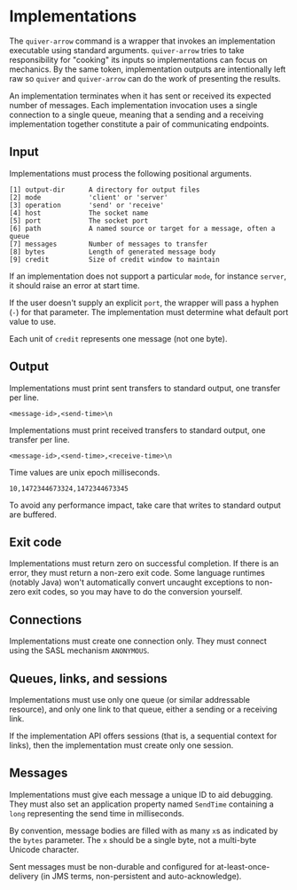 # Implementations

The `quiver-arrow` command is a wrapper that invokes an implementation
executable using standard arguments.  `quiver-arrow` tries to take
responsibility for "cooking" its inputs so implementations can focus
on mechanics.  By the same token, implementation outputs are
intentionally left raw so `quiver` and `quiver-arrow` can do the work
of presenting the results.

An implementation terminates when it has sent or received its expected
number of messages.  Each implementation invocation uses a single
connection to a single queue, meaning that a sending and a receiving
implementation together constitute a pair of communicating endpoints.

## Input

Implementations must process the following positional arguments.

    [1] output-dir      A directory for output files
    [2] mode            'client' or 'server'
    [3] operation       'send' or 'receive'
    [4] host            The socket name
    [5] port            The socket port
    [6] path            A named source or target for a message, often a queue
    [7] messages        Number of messages to transfer
    [8] bytes           Length of generated message body
    [9] credit          Size of credit window to maintain

If an implementation does not support a particular `mode`, for
instance `server`, it should raise an error at start time.

If the user doesn't supply an explicit `port`, the wrapper will pass a
hyphen (`-`) for that parameter.  The implementation must determine
what default port value to use.

Each unit of `credit` represents one message (not one byte).

## Output

Implementations must print sent transfers to standard output, one
transfer per line.

    <message-id>,<send-time>\n

Implementations must print received transfers to standard output, one
transfer per line.

    <message-id>,<send-time>,<receive-time>\n

Time values are unix epoch milliseconds.

    10,1472344673324,1472344673345

To avoid any performance impact, take care that writes to standard
output are buffered.

<!-- XXX Flushing buffers -->

## Exit code

Implementations must return zero on successful completion.  If there
is an error, they must return a non-zero exit code.  Some language
runtimes (notably Java) won't automatically convert uncaught
exceptions to non-zero exit codes, so you may have to do the
conversion yourself.

## Connections

Implementations must create one connection only.  They must connect
using the SASL mechanism `ANONYMOUS`.

<!-- XXX reconnect -->

## Queues, links, and sessions

Implementations must use only one queue (or similar addressable
resource), and only one link to that queue, either a sending or a
receiving link.

If the implementation API offers sessions (that is, a sequential
context for links), then the implementation must create only one
session.

## Messages

Implementations must give each message a unique ID to aid debugging.
They must also set an application property named `SendTime` containing
a `long` representing the send time in milliseconds.

By convention, message bodies are filled with as many `x`s as
indicated by the `bytes` parameter.  The `x` should be a single byte,
not a multi-byte Unicode character.

Sent messages must be non-durable and configured for
at-least-once-delivery (in JMS terms, non-persistent and
auto-acknowledge).

<!-- XXX acknowledgments -->
